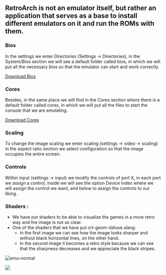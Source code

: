 ## RetroArch is not an emulator itself, but rather an application that serves as a base to install different emulators on it and run the ROMs with them.

### Bios

In the settings we enter Directories (Settings -> Directories), in the System/Bios section we will see a default folder called bios, in which we will put all the necessary bios so that the emulator can start and work correctly.

[Download Bios](https://drive.google.com/file/d/10svs6HMP72ZN4nAyeNh_bNT_hakfnIHD/view?usp=share_link)

### Cores

Besides, in the same place we will find in the Cores section where there is a default folder called cores, in which we will put all the files to start the console that we are emulating.

[Download Cores](https://drive.google.com/file/d/1EKuPn5P04HuViLODRi4HWKEVpjQMWBws/view?usp=share_link)

### Scaling

To change the image scaling we enter scaling (settings -> video -> scaling) in the aspect ratio section we select configuration so that the image occupies the entire screen.

### Controls

Within input (settings -> input) we modify the controls of port X, in each port we assign a control, inside we will see the option Device Index where we will assign the control we want, and below to assign the controls to our liking.


### Shaders :

* We have put shaders to be able to visualize the games in a more retro way and the image is not so clear.
* One of the shaders that we have put crt-geom-deluxe.slang:
  * In the first image we can see how the image looks sharper and without black horizontal lines, on the other hand. 
  * In the second image it becomes a retro style because we can see that the sharpness decreases and we appreciate the black stripes.

![emu-normal](https://user-images.githubusercontent.com/131180909/233155762-24ac04ba-ff21-4803-8dc7-8cc2735285a0.jpg)

![](https://github.com/TartuskiJose/Tartuski/blob/main/images/emu-shader.jpg)
